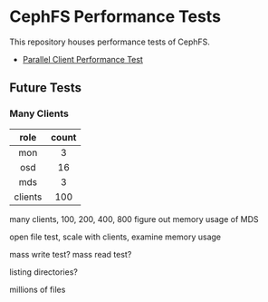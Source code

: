 # CephFS Performance Tests

This repository houses performance tests of CephFS.

* [Parallel Client Performance Test](./kernel-build/README.md)

## Future Tests

### Many Clients

| role    | count |
|:-------:|:-----:|
| mon     | 3
| osd     | 16
| mds     | 3
| clients | 100


many clients, 100, 200, 400, 800
figure out memory usage of MDS

open file test, scale with clients, examine memory usage

mass write test? mass read test?

listing directories?

millions of files

